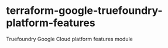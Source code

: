# terraform-google-truefoundry-platform-features
Truefoundry Google Cloud platform features module

<!-- BEGIN_TF_DOCS -->
<!-- END_TF_DOCS -->
